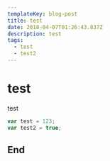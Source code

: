 ```yaml
---
templateKey: blog-post
title: test
date: 2018-04-07T01:26:43.837Z
description: test
tags:
  - test
  - test2
---
```

# test

test

```javascript
var test = 123;
var test2 = true;
```

## End
